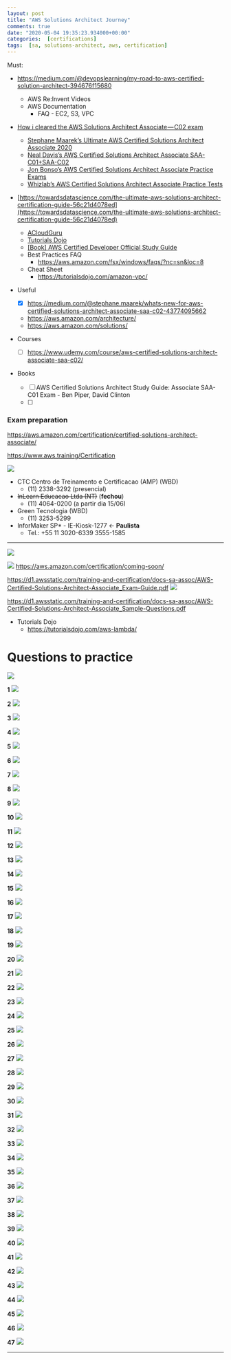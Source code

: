 ```yaml
---
layout: post
title: "AWS Solutions Architect Journey"
comments: true
date: "2020-05-04 19:35:23.934000+00:00"
categories:  [certifications]
tags:  [sa, solutions-architect, aws, certification]
---
```





Must:
* https://medium.com/@devopslearning/my-road-to-aws-certified-solution-architect-394676f15680
    * AWS Re:Invent Videos
    * AWS Documentation
        * FAQ - EC2, S3, VPC
* [How i cleared the AWS Solutions Architect Associate — C02 exam](https://medium.com/@yashvgec1618/how-i-cleared-the-aws-solutions-architect-associate-c02-exam-a83b5590e401)
    * [Stephane Maarek’s Ultimate AWS Certified Solutions Architect Associate 2020](https://www.udemy.com/course/aws-certified-solutions-architect-associate-saa-c02/)
    * [Neal Davis’s AWS Certified Solutions Architect Associate SAA-C01+SAA-C02](https://www.udemy.com/course/aws-certified-solutions-architect-associate-hands-on-labs/)
    * [Jon Bonso’s AWS Certified Solutions Architect Associate Practice Exams](https://www.udemy.com/course/aws-certified-solutions-architect-associate-amazon-practice-exams-saa-c02/)
    * [Whizlab’s AWS Certified Solutions Architect Associate Practice Tests](https://www.whizlabs.com/aws-solutions-architect-associate/practice-tests/)
* [https://towardsdatascience.com/the-ultimate-aws-solutions-architect-certification-guide-56c21d4078ed](https://towardsdatascience.com/the-ultimate-aws-solutions-architect-certification-guide-56c21d4078ed)
    * [ACloudGuru](https://www.udemy.com/course/aws-certified-solutions-architect-associate/)
    * [Tutorials Dojo](https://portal.tutorialsdojo.com/courses/aws-certified-solutions-architect-associate-practice-exams/)
    * [[Book] AWS Certified Developer Official Study Guide](https://www.amazon.com/Certified-Developer-Official-Study-Associate-ebook/dp/B07WYR9XN5/ref=sr_1_3?dchild=1&keywords=AWS+Certified+Developer+Official+Study+Guide&qid=1588332164&sr=8-3)
    * Best Practices FAQ
        * https://aws.amazon.com/fsx/windows/faqs/?nc=sn&loc=8
    * Cheat Sheet
        * https://tutorialsdojo.com/amazon-vpc/

* Useful
    * [x] https://medium.com/@stephane.maarek/whats-new-for-aws-certified-solutions-architect-associate-saa-c02-43774095662
    * https://aws.amazon.com/architecture/
    * https://aws.amazon.com/solutions/
* Courses
    * [ ] https://www.udemy.com/course/aws-certified-solutions-architect-associate-saa-c02/
* Books
    * [ ] AWS Certified Solutions Architect Study Guide: Associate SAA-C01 Exam - Ben Piper, David Clinton
    * [ ] 
    
    
    

### Exam preparation
https://aws.amazon.com/certification/certified-solutions-architect-associate/

https://www.aws.training/Certification

![](/assets/img/rDqfARrva_fe5be56a756833b8bbf8d21ee0ab165f.png)

* CTC Centro de Treinamento e Certificacao (AMP) (WBD)
    * (11) 2338-3292 (presencial)
* ~~InLearn Educacao Ltda (NT)~~ (**fechou**)
    * (11) 4064-0200 (a partir dia 15/06)
* Green Tecnologia (WBD)
    * (11) 3253-5299
* InforMaker SP* - IE-Kiosk-1277 <- **Paulista**
    * Tel.: +55 11 3020-6339 3555-1585


*** 

![](/assets/img/rDqfARrva_a0fea7841842258041b9bc289a7d94cd.png)

    
![](/assets/img/rDqfARrva_e8f8d412948b658652e37217fe898dc5.png)
https://aws.amazon.com/certification/coming-soon/

https://d1.awsstatic.com/training-and-certification/docs-sa-assoc/AWS-Certified-Solutions-Architect-Associate_Exam-Guide.pdf
![](/assets/img/rDqfARrva_d3f1183c77bf6d9fd5e7a541197b2cc0.png)

https://d1.awsstatic.com/training-and-certification/docs-sa-assoc/AWS-Certified-Solutions-Architect-Associate_Sample-Questions.pdf


* Tutorials Dojo
    * https://tutorialsdojo.com/aws-lambda/


# Questions to practice

![](/assets/img/rDqfARrva_9a343b8b6556a34ffa7c19a1256b7b7b.png)


**1**
![](/assets/img/rDqfARrva_15976486525f3a2f0c00abd.png)


**2**
![](/assets/img/rDqfARrva_15976453645f3a2234928d7.png)


**3**
![](/assets/img/rDqfARrva_15976453095f3a21fdf0cbc.png)


**4**
![](/assets/img/rDqfARrva_15976452935f3a21ed90781.png)


**5**
![](/assets/img/rDqfARrva_15976452605f3a21ccd626d.png)


**6**
![](/assets/img/rDqfARrva_15976452505f3a21c20cf1a.png)


**7**
![](/assets/img/rDqfARrva_15976452315f3a21af495fd.png)


**8**
![](/assets/img/rDqfARrva_15976451845f3a21805e435.png)


**9**
![](/assets/img/rDqfARrva_15976451615f3a2169e8a11.png)


**10**
![](/assets/img/rDqfARrva_15976451475f3a215b3ddac.png)


**11**
![](/assets/img/rDqfARrva_15976450845f3a211cb1f69.png)


**12**
![](/assets/img/rDqfARrva_15976450615f3a21055b7e6.png)


**13**
![](/assets/img/rDqfARrva_15976450405f3a20f00a0ce.png)


**14**
![](/assets/img/rDqfARrva_15976450135f3a20d5ea346.png)


**15**
![](/assets/img/rDqfARrva_15976449915f3a20bf8b800.png)


**16**
![](/assets/img/rDqfARrva_15976449715f3a20abc0533.png)


**17**
![](/assets/img/rDqfARrva_15976449505f3a209694c97.png)


**18**
![](/assets/img/rDqfARrva_15976383305f3a06bac6339.png)


**19**
![](/assets/img/rDqfARrva_15976382955f3a06976ead4.png)


**20**
![](/assets/img/rDqfARrva_15976381815f3a0625e3592.png)


**21**
![](/assets/img/rDqfARrva_15976381435f3a05ffa52d4.png)


**22**
![](/assets/img/rDqfARrva_15976380795f3a05bf02e58.png)


**23**
![](/assets/img/rDqfARrva_15976380435f3a059bc58b3.png)


**24**
![](/assets/img/rDqfARrva_15972528575f3424f9f2775.png)


**25**
![](/assets/img/rDqfARrva_15972528475f3424ef87a1f.png)


**26**
![](/assets/img/rDqfARrva_15972528375f3424e5d03c5.png)


**27**
![](/assets/img/rDqfARrva_15972528215f3424d54a73e.png)


**28**
![](/assets/img/rDqfARrva_15972528075f3424c72c6cf.png)


**29**
![](/assets/img/rDqfARrva_15972527985f3424be5732c.png)


**30**
![](/assets/img/rDqfARrva_15972527875f3424b3e66fb.png)


**31**
![](/assets/img/rDqfARrva_15972527785f3424aaa1ba8.png)


**32**
![](/assets/img/rDqfARrva_15972527685f3424a071045.png)


**33**
![](/assets/img/rDqfARrva_15972527585f34249622f1f.png)


**34**
![](/assets/img/rDqfARrva_15972527455f3424893eb1e.png)


**35**
![](/assets/img/rDqfARrva_15972527355f34247f31f96.png)


**36**
![](/assets/img/rDqfARrva_15972527245f3424749a565.png)


**37**
![](/assets/img/rDqfARrva_15972527135f34246946b1a.png)


**38**
![](/assets/img/rDqfARrva_15972527005f34245c79fc7.png)


**39**
![](/assets/img/rDqfARrva_15972526845f34244ce2203.png)


**40**
![](/assets/img/rDqfARrva_15972526645f3424382731b.png)


**41**
![](/assets/img/rDqfARrva_15972526525f34242c6909b.png)


**42**
![](/assets/img/rDqfARrva_15972076045f337434dfe42.png)


**43**
![](/assets/img/rDqfARrva_15972074695f3373ad14caa.png)


**44**
![](/assets/img/rDqfARrva_15972074075f33736f98fb1.png)


**45**
![](/assets/img/rDqfARrva_15972073565f33733c7d0df.png)


**46**
![](/assets/img/rDqfARrva_15972071955f33729b6408d.png)


**47**
![](/assets/img/rDqfARrva_15972037615f3365311e82b.png)










***********************